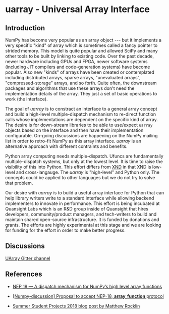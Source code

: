 # uarray - Universal Array Interface

## Introduction

NumPy has become very popular as an array object --- but it implements
a very specific "kind" of array which is sometimes called a fancy
pointer to strided memory. This model is quite popular and allowed
SciPy and many other tools to be built by linking to existing code.
Over the past decade, newer hardware including GPUs and FPGA, newer
software systems (including JIT compilers and code-generation systems)
have become popular.  Also new "kinds" of arrays have been created or
contemplated including distributed arrays, sparse arrays, "unevaluated
arrays", "compressed-storage" arrays, and so forth.  Quite often, the
downstream packages and algorithms that use these arrays don't need
the implementation details of the array.  They just a set of basic
operations to work (the interface).

The goal of *uarray* is to constract an interface to a general array
concept and build a high-level multiple-dispatch mechanism to
re-direct function calls whose implementations are dependent on the
specific kind of array.  The desire is for down-stream libraries to be
able to use/expect `uarray` objects based on the interface and then have
their implementation configurable.  On-going discussions are happening
on the NumPy mailing list in order to retro-fit NumPy as this array
interface.  *uarray* is an alternative approach with different
contraints and benefits.


Python array computing needs multiple-dispatch.  Ufuncs are
fundamentally multiple-dispatch systems, but only at the lowest level.
It is time to raise the visibility of this into Python.  This effort
differs from [XND](https://xnd.io/) in that XND is low-level and
cross-langauge.  The *uarray* is "high-level" and Python only.  The
concepts could be applied to other languages but we do not try to
solve that problem.

Our desire with *uarray* is to build a useful array interface for Python
that can help library writers write to a standard interface while
allowing backend implementers to innovate in performance.  This effort
is being incubated at Quansight Labs which is an R&D group inside of
Quansight that hires developers, community/product managers, and
tech-writers to build and maintain shared open-source infrastructure.
It is funded by donations and grants.  The efforts are highly
experimental at this stage and we are looking for funding for the
effort in order to make better progress.

## Discussions

[UArray Gitter channel](https://gitter.im/Plures/uarray)

## References

- [NEP 18 — A dispatch mechanism for NumPy’s high level array functions](http://www.numpy.org/neps/nep-0018-array-function-protocol.html)

- [[Numpy-discussion] Proposal to accept NEP-18, __array_function__ protocol](https://mail.python.org/pipermail/numpy-discussion/2018-August/078578.html)

- [Summer Student Projects 2018 blog post by Matthew Rocklin](http://matthewrocklin.com/blog/work/2018/03/20/summer-projects)
